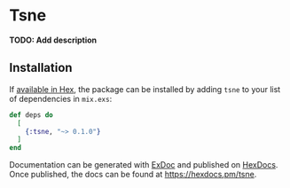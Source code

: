# Tsne

**TODO: Add description**

## Installation

If [available in Hex](https://hex.pm/docs/publish), the package can be installed
by adding `tsne` to your list of dependencies in `mix.exs`:

```elixir
def deps do
  [
    {:tsne, "~> 0.1.0"}
  ]
end
```

Documentation can be generated with [ExDoc](https://github.com/elixir-lang/ex_doc)
and published on [HexDocs](https://hexdocs.pm). Once published, the docs can
be found at <https://hexdocs.pm/tsne>.

